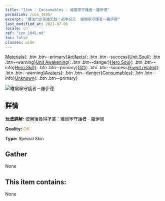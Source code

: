 ```yaml
---
title: "Item - Consumables - 維爾寧守護者－羅伊德"
permalink: /con_1045/
excerpt: "魔法门之英雄无敌：战争纪元  維爾寧守護者－羅伊德"
last_modified_at: 2021-07-06
locale: cn
ref: "con_1045.md"
toc: false
classes: wide
---
```

 [Materials](/ItemsCN/){: .btn .btn--primary}[Artifacts](/ItemsCN/Artifacts/){: .btn .btn--success}[Unit Soul](/ItemsCN/UnitSoul/){: .btn .btn--warning}[Unit Awakening](/ItemsCN/UnitAwakening/){: .btn .btn--danger}[Hero Soul](/ItemsCN/HeroSoul/){: .btn .btn--info}[Hero Skill](/ItemsCN/HeroSkill/){: .btn .btn--primary}[Gift](/ItemsCN/Gift/){: .btn .btn--success}[Event related](/ItemsCN/Events/){: .btn .btn--warning}[Avatars](/ItemsCN/Avatars/){: .btn .btn--danger}[Consumables](/ItemsCN/Consumables/){: .btn .btn--info}[Unknown](/ItemsCN/Unknown/){: .btn .btn--primary}

 ![維爾寧守護者－羅伊德](/images/h/h_Ryland4.jpg)

## 詳情
 **玩法詳解:** 使用後獲得塗裝：維爾寧守護者－羅伊德

 **Quality:** <span style="color: #FF8C00">OK</span>

 **Type:** Special Skin

## Gather

  None

## This item contains:

  None

